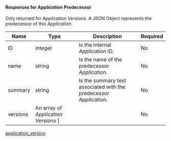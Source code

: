 
#### Responses for _Application_ Predecessor

Only returned for _Application Versions_. A JSON Object represents the predecessor of this _Application_.

| Name     | Type                                 | Description                                                        | Required |
|----------|--------------------------------------|--------------------------------------------------------------------|----------|
| ID       | integer                              | Is the internal _Application_ ID.                                  | No       |
| name     | string                               | Is the name of the predecessor _Application_.                      | No       |
| summary  | string                               | Is the summary text associated with the predecessor _Application_. | No       |
| versions | An array of _Application Versions_ ] |                                                                    | No       |

[application_version](/restapi/models/#application_version)
